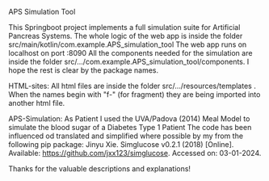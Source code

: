APS Simulation Tool

This Springboot project implements a full simulation suite for Artificial Pancreas Systems.
The whole logic of the web app is inside the folder src/main/kotlin/com.example.APS_simulation_tool
The web app runs on localhost on port :8090
All the components needed for the simulation are inside the folder src/.../com.example.APS_simulation_tool/components.
I hope the rest is clear by the package names.

HTML-sites:
All html files are inside the folder src/.../resources/templates .
When the names begin with "f-" (for fragment) they are being imported into another html file.

APS-Simulation:
As Patient I used the UVA/Padova (2014) Meal Model to simulate the blood sugar of a Diabetes Type 1  Patient
The code has been influenced od translated and simplified where possible by my from the following pip package:
Jinyu Xie. Simglucose v0.2.1 (2018) [Online]. Available: https://github.com/jxx123/simglucose. Accessed on: 03-01-2024.

Thanks for the valuable descriptions and explanations!

